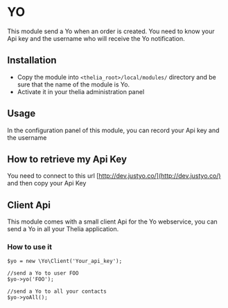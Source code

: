 # YO

This module send a Yo when an order is created. You need to know your Api key and the username who will receive the Yo notification.

## Installation

* Copy the module into ```<thelia_root>/local/modules/``` directory and be sure that the name of the module is Yo.
* Activate it in your thelia administration panel


## Usage

In the configuration panel of this module, you can record your Api key and the username

## How to retrieve my Api Key

You need to connect to this url [http://dev.justyo.co/](http://dev.justyo.co/) and then copy your Api Key

## Client Api

This module comes with a small client Api for the Yo webservice, you can send a Yo in all your Thelia application.

### How to use it

```
$yo = new \Yo\Client('Your_api_key');

//send a Yo to user FOO
$yo->yo('FOO');

//send a Yo to all your contacts
$yo->yoAll();
```
